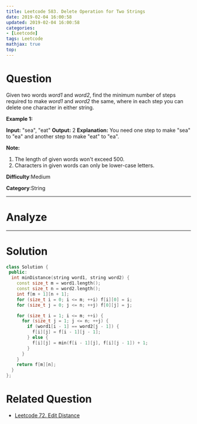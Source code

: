 ```yaml
---
title: Leetcode 583. Delete Operation for Two Strings
date: 2019-02-04 16:00:58
updated: 2019-02-04 16:00:58
categories: 
- [Leetcode]
tags: Leetcode
mathjax: true
top:
---
```


# Question

Given two words  _word1_  and  _word2_, find the minimum number of steps required to make  _word1_  and  _word2_  the same, where in each step you can delete one character in either string.

**Example 1:**  

**Input:** "sea", "eat"
**Output:** 2
**Explanation:** You need one step to make "sea" to "ea" and another step to make "eat" to "ea".

**Note:**  

1. The length of given words won't exceed 500.
2. Characters in given words can only be lower-case letters.

**Difficulty**:Medium

**Category**:String

<!-- more -->

------------

# Analyze

------------

# Solution

```cpp
class Solution {
 public:
  int minDistance(string word1, string word2) {
    const size_t m = word1.length();
    const size_t n = word2.length();
    int f[m + 1][n + 1];
    for (size_t i = 0; i <= m; ++i) f[i][0] = i;
    for (size_t j = 0; j <= n; ++j) f[0][j] = j;

    for (size_t i = 1; i <= m; ++i) {
      for (size_t j = 1; j <= n; ++j) {
        if (word1[i - 1] == word2[j - 1]) {
          f[i][j] = f[i - 1][j - 1];
        } else {
          f[i][j] = min(f[i - 1][j], f[i][j - 1]) + 1;
        }
      }
    }
    return f[m][n];
  }
};
```

# Related Question

* [Leetcode 72. Edit Distance](./Leetcode-72-Edit-Distance/)